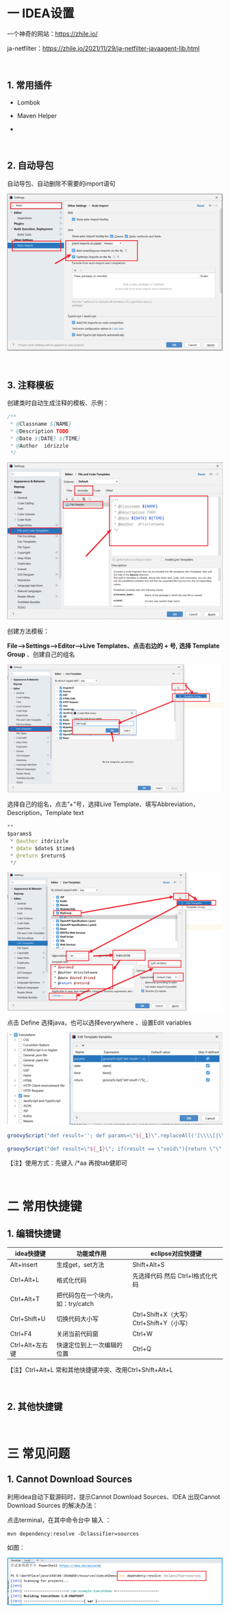 # 一 IDEA设置

一个神奇的网站：https://zhile.io/

ja-netfilter：https://zhile.io/2021/11/29/ja-netfilter-javaagent-lib.html


<br>

## 1. 常用插件

- Lombok

- Maven Helper

- 


<br>

## 2. 自动导包

自动导包、自动删除不需要的import语句

![image-20211111204005219](vx_images/image-20211111204005219.png)


<br>

## 3. 注释模板

创建类时自动生成注释的模板、示例：

```java
/**
 * @Classname ${NAME}
 * @Description TODO
 * @Date ${DATE} ${TIME}
 * @Author  idrizzle
 */
```

![image-20211111205310895](vx_images/image-20211111205310895.png)





创建方法模板：

**File–>Settings–>Editor–>Live Templates、点击右边的 + 号, 选择 Template Group** 、创建自己的组名

![image-20211111212130896](vx_images/image-20211111212130896.png)



选择自己的组名，点击”+”号，选择Live Template、填写Abbreviation，Description，Template text

```java
**
$params$ 
 * @author itdrizzle
 * @date $date$ $time$ 
 * @return $return$
 */
```

![image-20211111213349000](vx_images/image-20211111213349000.png)



点击 Define 选择java，也可以选择everywhere 、设置Edit variables 

![image-20211111215738925](vx_images/image-20211111215738925.png)

```groovy
groovyScript("def result=''; def params=\"${_1}\".replaceAll('[\\\\[|\\\\]|\\\\s]', '').split(',').toList(); for(i = 0; i < params.size(); i++) {result+=' * @param ' + params[i] + ((i < params.size() - 1) ? '\\r\\n' : '')}; return result", methodParameters())
```

```groovy
groovyScript("def result=\"${_1}\"; if(result == \"void\"){return \"\";}else{return \"{@link \"+result+\"}\";}", methodReturnType())
```

【注】使用方式：先键入 /*aa 再按tab健即可

<br>


# 二 常用快捷键

## 1. 编辑快捷键

| idea快捷键      | 功能或作用                        | eclipse对应快捷键                         |
| --------------- | --------------------------------- | ----------------------------------------- |
| Alt+insert      | 生成get，set方法                  | Shift+Alt+S                               |
| Ctrl+Alt+L      | 格式化代码                        | 先选择代码 然后 Ctrl+I格式化代码          |
| Ctrl+Alt+T      | 把代码包在一个块内，如：try/catch |                                           |
| Ctrl+Shift+U    | 切换代码大小写                    | Ctrl+Shift+X（大写） Ctrl+Shift+Y（小写） |
| Ctrl+F4         | 关闭当前代码窗                    | Ctrl+W                                    |
| Ctrl+Alt+左右键 | 快速定位到上一次编辑的位置        | Ctrl+Q                                    |

【注】Ctrl+Alt+L 常和其他快捷键冲突、改用Ctrl+Shift+Alt+L

<br>


## 2. 其他快捷键



<br>


# 三 常见问题



## 1. Cannot Download Sources

利用idea自动下载源码时，提示Cannot Download Sources、IDEA 出现Cannot Download Sources 的解决办法：

点击terminal，在其中命令台中 输入 ：

```
mvn dependency:resolve -Dclassifier=sources
```

如图：

![image-20211101162525695](vx_images/image-20211101162525695.png)

<br>